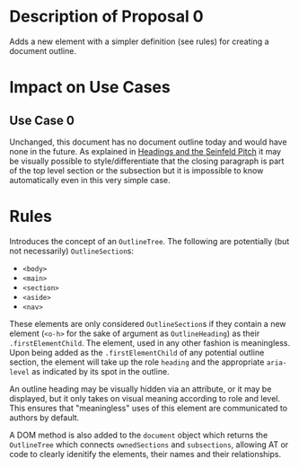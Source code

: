 # Description of Proposal 0
Adds a new element with a simpler definition (see rules) for creating a document outline.

# Impact on Use Cases
## Use Case 0
Unchanged, this document has no document outline today and would have none in the future.  As explained in [Headings and the Seinfeld Pitch](https://bkardell.com/blog/On-Headings.html) it may be visually possible to style/differentiate that the closing paragraph is part of the top level section or the subsection but it is impossible to know automatically even in this very simple case.

# Rules
Introduces the concept of an `OutlineTree`.  The following are potentially (but not necessarily) `OutlineSection`s:
  * `<body>`
  * `<main>`
  * `<section>`
  * `<aside>`
  * `<nav>`

These elements are only considered `OutlineSection`s if they contain a new element (`<o-h>` for the sake of argument as `OutlineHeading`) as their `.firstElementChild`. The element, used in any other fashion is meaningless.  Upon being added as the `.firstElementChild` of any potential outline section, the element will take up the role `heading` and the appropriate `aria-level` as indicated by its spot in the outline.  

An outline heading may be visually hidden via an attribute, or it may be displayed, but it only takes on visual meaning according to role and level.  This ensures that "meaningless" uses of this element are communicated to authors by default.

A DOM method is also added to the `document` object which returns the `OutlineTree` which connects `ownedSections` and `subsections`, allowing AT or code to clearly idenitify the elements, their names and their relationships.
